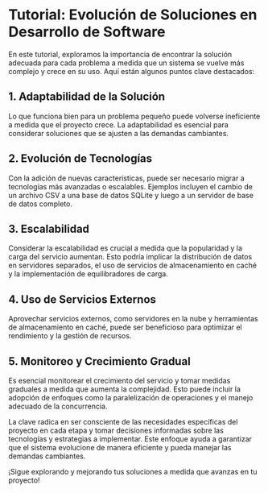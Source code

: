# Tutorial: Evolución de Soluciones en Desarrollo de Software

En este tutorial, exploramos la importancia de encontrar la solución adecuada para cada problema a medida que un sistema se vuelve más complejo y crece en su uso. Aquí están algunos puntos clave destacados:

## 1. Adaptabilidad de la Solución

Lo que funciona bien para un problema pequeño puede volverse ineficiente a medida que el proyecto crece. La adaptabilidad es esencial para considerar soluciones que se ajusten a las demandas cambiantes.

## 2. Evolución de Tecnologías

Con la adición de nuevas características, puede ser necesario migrar a tecnologías más avanzadas o escalables. Ejemplos incluyen el cambio de un archivo CSV a una base de datos SQLite y luego a un servidor de base de datos completo.

## 3. Escalabilidad

Considerar la escalabilidad es crucial a medida que la popularidad y la carga del servicio aumentan. Esto podría implicar la distribución de datos en servidores separados, el uso de servicios de almacenamiento en caché y la implementación de equilibradores de carga.

## 4. Uso de Servicios Externos

Aprovechar servicios externos, como servidores en la nube y herramientas de almacenamiento en caché, puede ser beneficioso para optimizar el rendimiento y la gestión de recursos.

## 5. Monitoreo y Crecimiento Gradual

Es esencial monitorear el crecimiento del servicio y tomar medidas graduales a medida que aumenta la complejidad. Esto puede incluir la adopción de enfoques como la paralelización de operaciones y el manejo adecuado de la concurrencia.

La clave radica en ser consciente de las necesidades específicas del proyecto en cada etapa y tomar decisiones informadas sobre las tecnologías y estrategias a implementar. Este enfoque ayuda a garantizar que el sistema evolucione de manera eficiente y pueda manejar las demandas cambiantes.

¡Sigue explorando y mejorando tus soluciones a medida que avanzas en tu proyecto!

